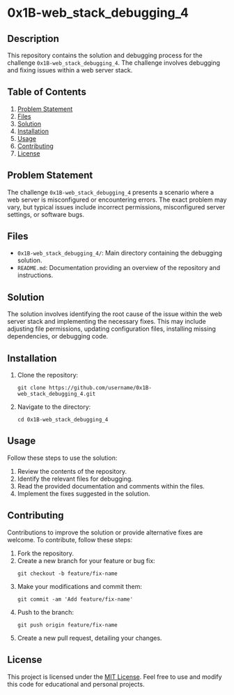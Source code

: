 # 0x1B-web_stack_debugging_4

## Description
This repository contains the solution and debugging process for the challenge `0x1B-web_stack_debugging_4`. The challenge involves debugging and fixing issues within a web server stack.

## Table of Contents
1. [Problem Statement](#problem-statement)
2. [Files](#files)
3. [Solution](#solution)
4. [Installation](#installation)
5. [Usage](#usage)
6. [Contributing](#contributing)
7. [License](#license)

## Problem Statement
The challenge `0x1B-web_stack_debugging_4` presents a scenario where a web server is misconfigured or encountering errors. The exact problem may vary, but typical issues include incorrect permissions, misconfigured server settings, or software bugs.

## Files
- `0x1B-web_stack_debugging_4/`: Main directory containing the debugging solution.
- `README.md`: Documentation providing an overview of the repository and instructions.

## Solution
The solution involves identifying the root cause of the issue within the web server stack and implementing the necessary fixes. This may include adjusting file permissions, updating configuration files, installing missing dependencies, or debugging code.

## Installation
1. Clone the repository:
   ```
   git clone https://github.com/username/0x1B-web_stack_debugging_4.git
   ```
2. Navigate to the directory:
   ```
   cd 0x1B-web_stack_debugging_4
   ```

## Usage
Follow these steps to use the solution:
1. Review the contents of the repository.
2. Identify the relevant files for debugging.
3. Read the provided documentation and comments within the files.
4. Implement the fixes suggested in the solution.

## Contributing
Contributions to improve the solution or provide alternative fixes are welcome. To contribute, follow these steps:
1. Fork the repository.
2. Create a new branch for your feature or bug fix:
   ```
   git checkout -b feature/fix-name
   ```
3. Make your modifications and commit them:
   ```
   git commit -am 'Add feature/fix-name'
   ```
4. Push to the branch:
   ```
   git push origin feature/fix-name
   ```
5. Create a new pull request, detailing your changes.

## License
This project is licensed under the [MIT License](LICENSE). Feel free to use and modify this code for educational and personal projects.
